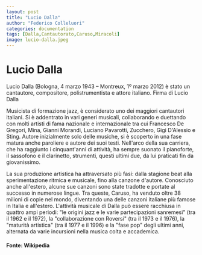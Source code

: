 ```yaml
---
layout: post
title: "Lucio Dalla"
author: "Federico Colleluori"
categories: documentation
tags: [Dalla,Cantautorato,Caruso,Miracoli]
image: lucio-dalla.jpeg
---
```


# Lucio Dalla

Lucio Dalla (Bologna, 4 marzo 1943 – Montreux, 1º marzo 2012) è stato un cantautore, compositore, polistrumentista e attore italiano.
Firma di Lucio Dalla

Musicista di formazione jazz, è considerato uno dei maggiori cantautori italiani. Si è addentrato in vari generi musicali, collaborando e duettando con molti artisti di fama nazionale e internazionale tra cui Francesco De Gregori, Mina, Gianni Morandi, Luciano Pavarotti, Zucchero, Gigi D'Alessio e Sting.
Autore inizialmente solo delle musiche, si è scoperto in una fase matura anche paroliere e autore dei suoi testi. Nell'arco della sua carriera, che ha raggiunto i cinquant'anni di attività, ha sempre suonato il pianoforte, il sassofono e il clarinetto, strumenti, questi ultimi due, da lui praticati fin da giovanissimo.

La sua produzione artistica ha attraversato più fasi: dalla stagione beat alla sperimentazione ritmica e musicale, fino alla canzone d'autore. Conosciuto anche all'estero, alcune sue canzoni sono state tradotte e portate al successo in numerose lingue. Tra queste, Caruso, ha venduto oltre 38 milioni di copie nel mondo, diventando una delle canzoni italiane più famose in Italia e all'estero.
L'attività musicale di Dalla può essere racchiusa in quattro ampi periodi: "le origini jazz e le varie partecipazioni sanremesi" (tra il 1962 e il 1972), la "collaborazione con Roversi" (tra il 1973 e il 1976), la "maturità artistica" (tra il 1977 e il 1996) e la "fase pop" degli ultimi anni, alternata da varie incursioni nella musica colta e accademica.




#### Fonte: Wikipedia
